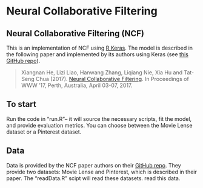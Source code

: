Neural Collaborative Filtering
================

## Neural Collaborative Filtering (NCF)

This is an implementation of NCF using [R
Keras](https://keras.rstudio.com/index.html). The model is described in
the following paper and implemented by its authors using Keras (see
[this GitHub
repo](https://github.com/hexiangnan/neural_collaborative_filtering)).

> Xiangnan He, Lizi Liao, Hanwang Zhang, Liqiang Nie, Xia Hu and
> Tat-Seng Chua (2017). [Neural Collaborative
> Filtering](https://dl.acm.org/doi/10.1145/3038912.3052569). In
> Proceedings of WWW ’17, Perth, Australia, April 03-07, 2017.

## To start

Run the code in “run.R”– it will source the necessary scripts, fit the
model, and provide evaluation metrics. You can choose between the Movie
Lense dataset or a Pinterest dataset.

## Data

Data is provided by the NCF paper authors on their [GitHub
repo](https://github.com/hexiangnan/neural_collaborative_filtering/tree/master/Data).
They provide two datasets: Movie Lense and Pinterest, which is described
in their paper. The “readData.R” scipt will read these datasets. read
this data.
